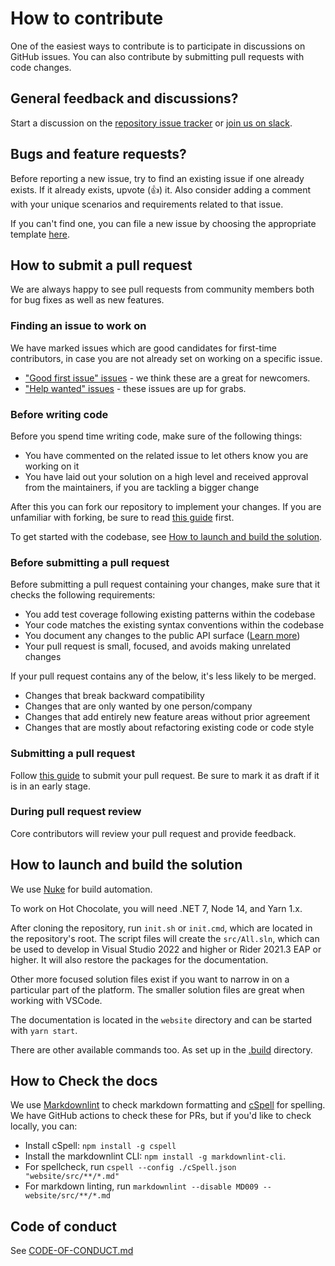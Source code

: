 # How to contribute

One of the easiest ways to contribute is to participate in discussions on GitHub issues. You can also contribute by submitting pull requests with code changes.

## General feedback and discussions?

Start a discussion on the [repository issue tracker](https://github.com/ChilliCream/hotchocolate/issues) or [join us on slack](http://slack.chillicream.com/).

## Bugs and feature requests?

Before reporting a new issue, try to find an existing issue if one already exists. If it already exists, upvote (👍) it. Also consider adding a comment with your unique scenarios and requirements related to that issue.

If you can't find one, you can file a new issue by choosing the appropriate template [here](https://github.com/ChilliCream/hotchocolate/issues/new/choose).

## How to submit a pull request

We are always happy to see pull requests from community members both for bug fixes as well as new features.

### Finding an issue to work on

We have marked issues which are good candidates for first-time contributors, in case you are not already set on working on a specific issue.

- ["Good first issue" issues](https://github.com/ChilliCream/hotchocolate/labels/%F0%9F%99%8B%20good%20first%20issue) - we think these are a great for newcomers.
- ["Help wanted" issues](https://github.com/ChilliCream/hotchocolate/labels/%F0%9F%99%8B%20help%20wanted) - these issues are up for grabs.

### Before writing code

Before you spend time writing code, make sure of the following things:

- You have commented on the related issue to let others know you are working on it
- You have laid out your solution on a high level and received approval from the maintainers, if you are tackling a bigger change

After this you can fork our repository to implement your changes. If you are unfamiliar with forking, be sure to read [this guide](https://guides.github.com/activities/forking/) first.

To get started with the codebase, see [How to launch and build the solution](#how-to-launch-and-build-the-solution).

### Before submitting a pull request

Before submitting a pull request containing your changes, make sure that it checks the following requirements:

- You add test coverage following existing patterns within the codebase
- Your code matches the existing syntax conventions within the codebase
- You document any changes to the public API surface ([Learn more](./API-Baselines.md))
- Your pull request is small, focused, and avoids making unrelated changes

If your pull request contains any of the below, it's less likely to be merged.

- Changes that break backward compatibility
- Changes that are only wanted by one person/company
- Changes that add entirely new feature areas without prior agreement
- Changes that are mostly about refactoring existing code or code style

### Submitting a pull request

Follow [this guide](https://docs.github.com/en/github/collaborating-with-issues-and-pull-requests/creating-a-pull-request-from-a-fork) to submit your pull request. Be sure to mark it as draft if it is in an early stage.

### During pull request review

Core contributors will review your pull request and provide feedback.

## How to launch and build the solution

We use [Nuke](https://nuke.build/) for build automation.

To work on Hot Chocolate, you will need .NET 7, Node 14, and Yarn 1.x.

After cloning the repository, run `init.sh` or `init.cmd`, which are located in the repository's root. The script files will create the `src/All.sln`, which can be used to develop in Visual Studio 2022 and higher or Rider 2021.3 EAP or higher.  It will also restore the packages for the documentation.

Other more focused solution files exist if you want to narrow in on a particular part of the platform.
The smaller solution files are great when working with VSCode.

The documentation is located in the `website` directory and can be started with `yarn start`.

There are other available commands too. As set up in the [.build](./.build/) directory.

## How to Check the docs

We use [Markdownlint](https://github.com/DavidAnson/markdownlint) to check markdown formatting and [cSpell](https://cspell.org) for spelling. We have GitHub actions to check these for PRs, but if you'd like to check locally, you can:

- Install cSpell: `npm install -g cspell`
- Install the markdownlint CLI: `npm install -g markdownlint-cli`.
- For spellcheck, run `cspell --config ./cSpell.json "website/src/**/*.md"`
- For markdown linting, run `markdownlint --disable MD009 -- website/src/**/*.md`

## Code of conduct

See [CODE-OF-CONDUCT.md](./CODE-OF-CONDUCT.md)
